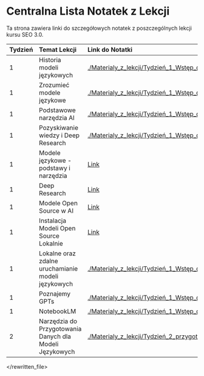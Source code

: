 # Centralna Lista Notatek z Lekcji

Ta strona zawiera linki do szczegółowych notatek z poszczególnych lekcji kursu SEO 3.0.

| Tydzień | Temat Lekcji                                             | Link do Notatki                                                                                                                                                              | Transkrypcja                                                                                                                                                             |
| :------ | :------------------------------------------------------- | :--------------------------------------------------------------------------------------------------------------------------------------------------------------------------- | :----------------------------------------------------------------------------------------------------------------------------------------------------------------------- |
| 1       | Historia modeli językowych                               | [./Materialy_z_lekcji/Tydzień_1_Wstęp_do_AI_i_modeli_językowych/Lekcja_Historia_Modeli_Jezykowych/Historia_Modeli_Jezykowych.md](./Materialy_z_lekcji/Tydzień_1_Wstęp_do_AI_i_modeli_językowych/Lekcja_Historia_Modeli_Jezykowych/Historia_Modeli_Jezykowych.md) | [Link](./Materialy_z_lekcji/Tydzień_1_Wstęp_do_AI_i_modeli_językowych/Lekcja_Historia_Modeli_Jezykowych/Historia_Modeli_Jezykowych.txt)                                              |
| 1       | Zrozumieć modele językowe                                | [./Materialy_z_lekcji/Tydzień_1_Wstęp_do_AI_i_modeli_językowych/Lekcja_Zrozumiec_Modele_Jezykowe/Zrozumiec_Modele_Jezykowe.md](./Materialy_z_lekcji/Tydzień_1_Wstęp_do_AI_i_modeli_językowych/Lekcja_Zrozumiec_Modele_Jezykowe/Zrozumiec_Modele_Jezykowe.md) | [Link](./Materialy_z_lekcji/Tydzień_1_Wstęp_do_AI_i_modeli_językowych/Lekcja_Zrozumiec_Modele_Jezykowe/Czym_sa_modele_jezykowe.txt)                                              |
| 1       | Podstawowe narzędzia AI                                  | [./Materialy_z_lekcji/Tydzień_1_Wstęp_do_AI_i_modeli_językowych/Lekcja_Podstawowe_Narzedzia_AI/Podstawowe_Narzedzia_AI.md](./Materialy_z_lekcji/Tydzień_1_Wstęp_do_AI_i_modeli_językowych/Lekcja_Podstawowe_Narzedzia_AI/Podstawowe_Narzedzia_AI.md) | [Link](./Materialy_z_lekcji/Tydzień_1_Wstęp_do_AI_i_modeli_językowych/Lekcja_Podstawowe_Narzedzia_AI/Podstawowe_Narzedzia_AI.txt)                                              |
| 1       | Pozyskiwanie wiedzy i Deep Research                      | [./Materialy_z_lekcji/Tydzień_1_Wstęp_do_AI_i_modeli_językowych/Lekcja_Pozyskiwanie_Wiedzy_Deep_Research/Pozyskiwanie_Wiedzy_Deep_Research.md](./Materialy_z_lekcji/Tydzień_1_Wstęp_do_AI_i_modeli_językowych/Lekcja_Pozyskiwanie_Wiedzy_Deep_Research/Pozyskiwanie_Wiedzy_Deep_Research.md) | [Link](./Materialy_z_lekcji/Tydzień_1_Wstęp_do_AI_i_modeli_językowych/Lekcja_Pozyskiwanie_Wiedzy_Deep_Research/Pozyskiwanie_wiedzy_i_deep_research.txt)                                |
| 1       | Modele językowe - podstawy i narzędzia    | [Link](./Materialy_z_lekcji/Tydzień_1_Wstęp_do_AI_i_modeli_językowych/Lekcja_Modele_językowe_podstawy_i_narzędzia/Modele_językowe_podstawy_i_narzędzia.md)      | [Link](./Materialy_z_lekcji/Tydzień_1_Wstęp_do_AI_i_modeli_językowych/Lekcja_Modele_językowe_podstawy_i_narzędzia/Modele_językowe_podstawy_i_narzędzia_Transkrypcja.md) |
| 1       | Deep Research                             | [Link](./Materialy_z_lekcji/Tydzień_1_Wstęp_do_AI_i_modeli_językowych/Lekcja_Deep_Research/Deep_Research.md)                                | [Link](./Materialy_z_lekcji/Tydzień_1_Wstęp_do_AI_i_modeli_językowych/Lekcja_Deep_Research/Deep_Research_Transkrypcja.md)                           |
| 1       | Modele Open Source w AI                   | [Link](./Materialy_z_lekcji/Tydzień_1_Wstęp_do_AI_i_modeli_językowych/Lekcja_Modele_Open_Source_w_AI/Modele_Open_Source_w_AI.md)                   | [Link](./Materialy_z_lekcji/Tydzień_1_Wstęp_do_AI_i_modeli_językowych/Lekcja_Modele_Open_Source_w_AI/Modele_Open_Source_w_AI_Transkrypcja.md) |
| 1       | Instalacja Modeli Open Source Lokalnie    | [Link](./Materialy_z_lekcji/Tydzień_1_Wstęp_do_AI_i_modeli_językowych/Lekcja_Instalacja_Modeli_Open_Source_Lokalnie/Instalacja_Modeli_Open_Source_Lokalnie.md) |                                                                                                                                             |
| 1       | Lokalne oraz zdalne uruchamianie modeli językowych       | [./Materialy_z_lekcji/Tydzień_1_Wstęp_do_AI_i_modeli_językowych/Lekcja_Lokalne_Zdalne_Uruchamianie_Modeli/Lokalne_Zdalne_Uruchamianie_Modeli.md](./Materialy_z_lekcji/Tydzień_1_Wstęp_do_AI_i_modeli_językowych/Lekcja_Lokalne_Zdalne_Uruchamianie_Modeli/Lokalne_Zdalne_Uruchamianie_Modeli.md) |                                                                                                                                                                          |
| 1       | Poznajemy GPTs                                           | [./Materialy_z_lekcji/Tydzień_1_Wstęp_do_AI_i_modeli_językowych/Lekcja_Poznajemy_GPTs/Poznajemy_GPTs.md](./Materialy_z_lekcji/Tydzień_1_Wstęp_do_AI_i_modeli_językowych/Lekcja_Poznajemy_GPTs/Poznajemy_GPTs.md) |                                                                                                                                                                          |
| 1       | NotebookLM                                               | [./Materialy_z_lekcji/Tydzień_1_Wstęp_do_AI_i_modeli_językowych/Lekcja_NotebookLM/NotebookLM.md](./Materialy_z_lekcji/Tydzień_1_Wstęp_do_AI_i_modeli_językowych/Lekcja_NotebookLM/NotebookLM.md) |                                                                                                                                                                          |
| 2       | Narzędzia do Przygotowania Danych dla Modeli Językowych | [./Materialy_z_lekcji/Tydzień_2_przygotowanie_do_pracy_z_modelami_językowymi/Lekcja_Narzędzia_do_Przygotowania_Danych_LLM/Narzędzia_do_Przygotowania_Danych_LLM.md](./Materialy_z_lekcji/Tydzień_2_przygotowanie_do_pracy_z_modelami_językowymi/Lekcja_Narzędzia_do_Przygotowania_Danych_LLM/Narzędzia_do_Przygotowania_Danych_LLM.md) |                                                                                                                                                                          |

</rewritten_file> 